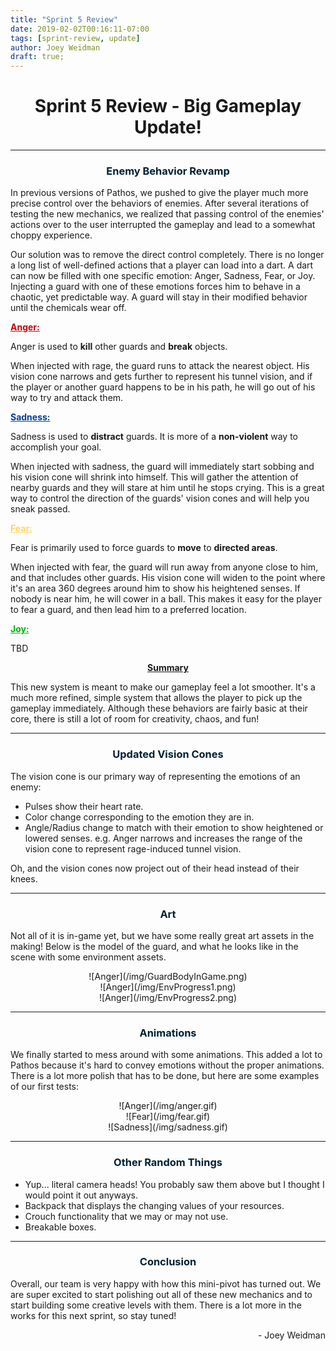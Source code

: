 ```yaml
---
title: "Sprint 5 Review"
date: 2019-02-02T00:16:11-07:00
tags: [sprint-review, update]
author: Joey Weidman
draft: true;
---
```


# <center>Sprint 5 Review - Big Gameplay Update!</center>

***

### <span style="color:#012033"> <center>Enemy Behavior Revamp</center> </span>

In previous versions of Pathos, we pushed to give the player much more precise
control over the behaviors of enemies. After several iterations of testing the new
mechanics, we realized that passing control of the enemies' actions over to the
user interrupted the gameplay and lead to a somewhat choppy experience.

Our solution was to remove the direct control completely. There is no longer a
long list of well-defined actions that a player can load into a dart. A dart can
now be filled with one specific emotion: Anger, Sadness, Fear, or Joy. Injecting
a guard with one of these emotions forces him to behave in a chaotic, yet
predictable way. A guard will stay in their modified behavior until the
chemicals wear off.

**<span style="color:#c90000"><u>Anger:</u></span>**

Anger is used to **kill** other guards and **break** objects.

When injected with rage, the guard runs to attack the nearest object. His vision
cone narrows and gets further to represent his tunnel vision, and if the
player or another guard happens to be in his path, he will go out of his way to
try and attack them.

**<span style="color:#033f94"><u>Sadness:</u></span>**

Sadness is used to **distract** guards. It is more of a **non-violent** way to
accomplish your goal.

When injected with sadness, the guard will immediately start sobbing and his
vision cone will shrink into himself. This will gather the attention of nearby
guards and they will stare at him until he stops crying. This is a great way to
control the direction of the guards' vision cones and will help you sneak passed.

**<span style="color:#ffd666"><u>Fear:</u></span>**

Fear is primarily used to force guards to **move** to **directed areas**.

When injected with fear, the guard will run away from anyone close to him, and
that includes other guards. His vision cone will widen to the point where it's
an area 360 degrees around him to show his heightened senses. If nobody is near
him, he will cower in a ball. This makes it easy for the player to fear a guard,
and then lead him to a preferred location.

**<span style="color:#00b30c"><u>Joy:</u></span>**

TBD

**<center><u>Summary</u></center>**

This new system is meant to make our gameplay feel a lot smoother. It's a much
more refined, simple system that allows the player to pick up the gameplay
immediately. Although these behaviors are fairly basic at their core, there is
still a lot of room for creativity, chaos, and fun!

***

### <span style="color:#012033"> <center>Updated Vision Cones</center> </span>

The vision cone is our primary way of representing the emotions of an enemy:

- Pulses show their heart rate.
- Color change corresponding to the emotion they are in.
- Angle/Radius change to match with their emotion to show heightened or lowered
  senses. e.g. Anger narrows and increases the range of the vision cone to
  represent rage-induced tunnel vision.


Oh, and the vision cones now project out of their head instead of their knees.

***

### <span style="color:#012033"> <center>Art</center> </span>
Not all of it is in-game yet, but we have some really great art assets in the
making! Below is the model of the guard, and what he looks like in the scene
with some environment assets.
<center> ![Anger](/img/GuardBodyInGame.png) </center>

<center> ![Anger](/img/EnvProgress1.png) </center>

<center> ![Anger](/img/EnvProgress2.png) </center>

***

### <span style="color:#012033"> <center>Animations</center> </span>

We finally started to mess around with some animations. This added a lot to
Pathos because it's hard to convey emotions without the proper animations. There
is a lot more polish that has to be done, but here are some examples of our first
tests:

<center> ![Anger](/img/anger.gif) </center>

<center> ![Fear](/img/fear.gif) </center>

<center> ![Sadness](/img/sadness.gif) </center>

***

### <span style="color:#012033"> <center>Other Random Things</center> </span>

- Yup... literal camera heads! You probably saw them above but I thought I would
  point it out anyways.
- Backpack that displays the changing values of your resources.
- Crouch functionality that we may or may not use.
- Breakable boxes.

***

### <span style="color:#012033"> <center>Conclusion</center> </span>

Overall, our team is very happy with how this mini-pivot has turned out. We are
super excited to start polishing out all of these new mechanics and to start
building some creative levels with them. There is a lot more in the works for
this next sprint, so stay tuned!

<div align="right">- Joey Weidman</div>
